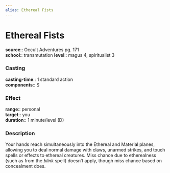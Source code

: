 ```yaml
---
alias: Ethereal Fists
---
```


# Ethereal Fists 

**source**:: Occult Adventures pg. 171  
**school**:: transmutation
**level**:: magus 4, spiritualist 3

### Casting 

**casting-time**:: 1 standard action  
**components**:: S

### Effect 

**range**:: personal  
**target**:: you  
**duration**:: 1 minute/level (D)

### Description 

Your hands reach simultaneously into the Ethereal and Material planes, allowing you to deal normal damage with claws, unarmed strikes, and touch spells or effects to ethereal creatures. Miss chance due to etherealness (such as from the *blink* spell) doesn’t apply, though miss chance based on concealment does.
